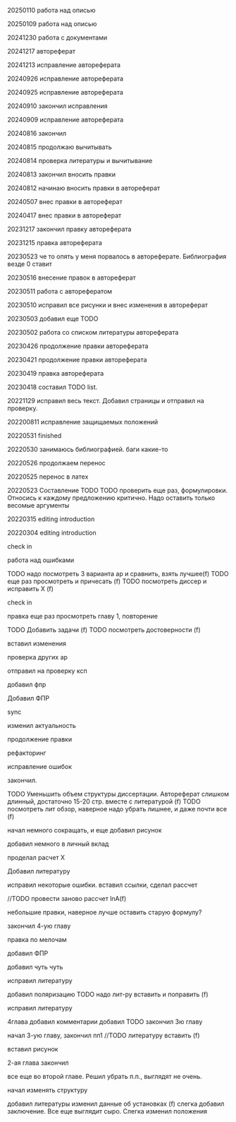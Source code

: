
20250110
работа над описью

20250109
работа над описью

20241230
работа с документами 

20241217
автореферат

20241213
исправление автореферата

20240926
исправление автореферата

20240925
исправление автореферата

20240910
закончил исправления

20240909
исправление автореферата

20240816
закончил

20240815
продолжаю вычитывать

20240814
проверка литературы и вычитывание

20240813
закончил вносить правки

20240812
начинаю вносить правки в автореферат

20240507
внес правки в автореферат

20240417
внес правки в автореферат

20231217
закончил правку автореферата

20231215
правка автореферата

20230523
че то опять у меня порвалось в автореферате. Библиография везде 0 ставит

20230516
внесение правок в автореферат

20230511
работа с авторефератом

20230510
исправил все рисунки и внес изменения в автореферат

20230503
добавил еще TODO

20230502
работа со списком литературы автореферата

20230426
продолжение правки автореферата

20230421
продолжение правки автореферата

20230419
правка автореферата

20230418
составил TODO list. 

20221129
исправил весь текст. Добавил страницы и отправил на проверку.

202200811
исправление защищаемых положений

20220531
finished

20220530
занимаюсь библиографией. баги какие-то

20220526
продолжаем перенос

20220525
перенос в латех

20220523
Составление TODO
TODO проверить еще раз, формулировки. Относись к каждому предложению критично. Надо оставить только весомые аргументы

20220315
editing introduction

20220304
editing introduction


check in
 
работа над ошибками

TODO надо посмотреть 3 варианта ар и сравнить, взять лучшее(f)
TODO еще раз просмотреть и причесать (f)
TODO посмотреть диссер и исправить Х (f)

check in

правка 
еще раз просмотреть главу 1, повторение

TODO Добавить задачи (f)
TODO посмотреть достоверности (f)


вставил изменения

проверка других ар

отправил на проверку ксп

добавил фпр

Добавил ФПР

sync

изменил актуальность

продолжение правки

рефакторинг

исправление ошибок

закончил.

TODO Уменьшить объем структуры диссертации. Автореферат слишком длинный, достаточно 15-20 стр. вместе с литературой (f)
TODO посмотреть лит обзор, наверное надо убрать лишнее, и даже почти все (f)


начал немного сокращать, и еще добавил рисунок                                   

добавил немного в личный вклад

проделал расчет Х

Добавил литературу

исправил некоторые ошибки. вставил ссылки, сделал рассчет

//TODO провести заново рассчет lnA(f)    

небольшие правки, наверное лучше оставить старую формулу?

закончил 4-ую главу

правка по мелочам

добавил ФПР

добавил чуть чуть


исправил литературу

добавил поляризацию
TODO надо лит-ру вставить и поправить (f)

исправил литературу

4глава добавил комментарии
добавил TODO
закончил 3ю главу

начал 3-ую главу, закончил пп1
//TODO литературу вставить (f)

вставил рисунок

2-ая глава закончил

все еще во второй главе.
Решил убрать п.п., выглядят не очень. 

начал изменять структуру

добавил литературы
изменил данные об установках (f)
слегка добавил заключение. Все еще выглядит сыро.
Слегка изменил положения
